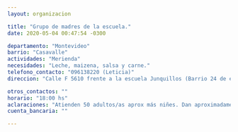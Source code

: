 ```yaml
---
layout: organizacion

title: "Grupo de madres de la escuela."
date: 2020-05-04 00:47:54 -0300

departamento: "Montevideo"
barrio: "Casavalle"
actividades: "Merienda"
necesidades: "Leche, maizena, salsa y carne."
telefono_contacto: "096138220 (Leticia)"
direccion: "Calle F 5610 frente a la escuela Junquillos (Barrio 24 de enero Instrucciones entre Domingo Arena y Duran)"

otros_contactos: ""
horario: "18:00 hs"
aclaraciones: "Atienden 50 adultos/as aprox más niñes. Dan aproximadamente 70 botellas de leche."
cuenta_bancaria: ""

---
```

